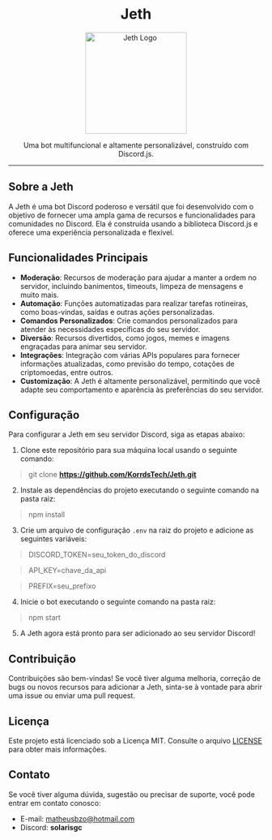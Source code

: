 <h1 align="center">Jeth</h1>

<p align="center">
  <img src="https://cdn.discordapp.com/avatars/936773967279173662/61d57ddba835b166765d6d3c8b3476b8.png?size=2048" alt="Jeth Logo" width="200" height="200">
</p>

<p align="center">
  Uma bot multifuncional e altamente personalizável, construído com Discord.js.
</p>

---

## Sobre a Jeth

A Jeth é uma bot Discord poderoso e versátil que foi desenvolvido com o objetivo de fornecer uma ampla gama de recursos e funcionalidades para comunidades no Discord. Ela é construída usando a biblioteca Discord.js e oferece uma experiência personalizada e flexível.

## Funcionalidades Principais

- **Moderação**: Recursos de moderação para ajudar a manter a ordem no servidor, incluindo banimentos, timeouts, limpeza de mensagens e muito mais.
- **Automação**: Funções automatizadas para realizar tarefas rotineiras, como boas-vindas, saídas e outras ações personalizadas.
- **Comandos Personalizados**: Crie comandos personalizados para atender às necessidades específicas do seu servidor.
- **Diversão**: Recursos divertidos, como jogos, memes e imagens engraçadas para animar seu servidor.
- **Integrações**: Integração com várias APIs populares para fornecer informações atualizadas, como previsão do tempo, cotações de criptomoedas, entre outros.
- **Customização**: A Jeth é altamente personalizável, permitindo que você adapte seu comportamento e aparência às preferências do seu servidor.

## Configuração

Para configurar a Jeth em seu servidor Discord, siga as etapas abaixo:

1. Clone este repositório para sua máquina local usando o seguinte comando:

> git clone __https://github.com/KorrdsTech/Jeth.git__

2. Instale as dependências do projeto executando o seguinte comando na pasta raiz:

> npm install

3. Crie um arquivo de configuração `.env` na raiz do projeto e adicione as seguintes variáveis:

> DISCORD_TOKEN=seu_token_do_discord

> API_KEY=chave_da_api

> PREFIX=seu_prefixo

4. Inicie o bot executando o seguinte comando na pasta raiz:

> npm start

5. A Jeth agora está pronto para ser adicionado ao seu servidor Discord!

## Contribuição

Contribuições são bem-vindas! Se você tiver alguma melhoria, correção de bugs ou novos recursos para adicionar a Jeth, sinta-se à vontade para abrir uma issue ou enviar uma pull request.

## Licença

Este projeto está licenciado sob a Licença MIT. Consulte o arquivo [LICENSE](https://github.com/KorrdsTech/Jeth/blob/main/LICENSE) para obter mais informações.

## Contato

Se você tiver alguma dúvida, sugestão ou precisar de suporte, você pode entrar em contato conosco:

- E-mail: matheusbzo@hotmail.com
- Discord: __solarisgc__
